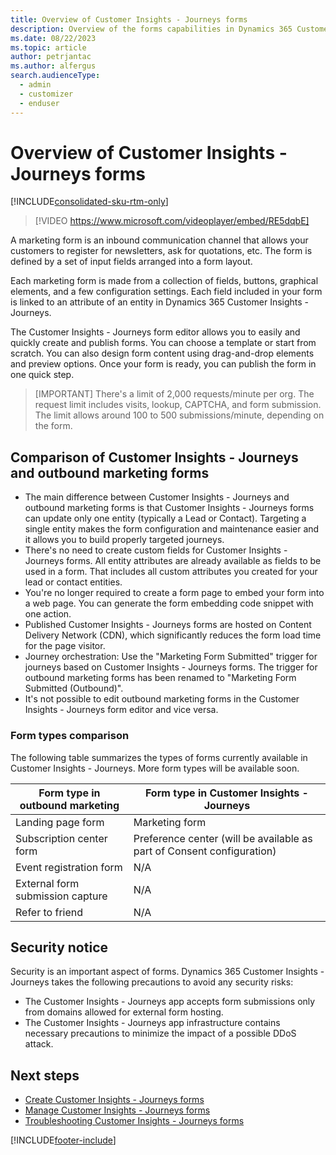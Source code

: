 ```yaml
---
title: Overview of Customer Insights - Journeys forms
description: Overview of the forms capabilities in Dynamics 365 Customer Insights - Journeys. 
ms.date: 08/22/2023
ms.topic: article
author: petrjantac
ms.author: alfergus
search.audienceType: 
  - admin
  - customizer
  - enduser
---
```


# Overview of Customer Insights - Journeys forms

[!INCLUDE[consolidated-sku-rtm-only](../includes/consolidated-sku-rtm-only.md)]

> [!VIDEO https://www.microsoft.com/videoplayer/embed/RE5dqbE]

A marketing form is an inbound communication channel that allows your customers to register for newsletters, ask for quotations, etc. The form is defined by a set of input fields arranged into a form layout.

Each marketing form is made from a collection of fields, buttons, graphical elements, and a few configuration settings. Each field included in your form is linked to an attribute of an entity in Dynamics 365 Customer Insights - Journeys.

The Customer Insights - Journeys form editor allows you to easily and quickly create and publish forms. You can choose a template or start from scratch. You can also design form content using drag-and-drop elements and preview options. Once your form is ready, you can publish the form in one quick step.

> [IMPORTANT]
> There's a limit of 2,000 requests/minute per org. The request limit includes visits, lookup, CAPTCHA, and form submission. The limit allows around 100 to 500 submissions/minute, depending on the form.

## Comparison of Customer Insights - Journeys and outbound marketing forms

- The main difference between Customer Insights - Journeys and outbound marketing forms is that Customer Insights - Journeys forms can update only one entity (typically a Lead or Contact). Targeting a single entity makes the form configuration and maintenance easier and it allows you to build properly targeted journeys.
- There's no need to create custom fields for Customer Insights - Journeys forms. All entity attributes are already available as fields to be used in a form. That includes all custom attributes you created for your lead or contact entities.
- You're no longer required to create a form page to embed your form into a web page. You can generate the form embedding code snippet with one action.
- Published Customer Insights - Journeys forms are hosted on Content Delivery Network (CDN), which significantly reduces the form load time for the page visitor.
- Journey orchestration: Use the "Marketing Form Submitted" trigger for journeys based on Customer Insights - Journeys forms. The trigger for outbound marketing forms has been renamed to "Marketing Form Submitted (Outbound)".
- It's not possible to edit outbound marketing forms in the Customer Insights - Journeys form editor and vice versa.

### Form types comparison

The following table summarizes the types of forms currently available in Customer Insights - Journeys. More form types will be available soon.

| Form type in outbound marketing | Form type in Customer Insights - Journeys |  
|---|---|
| Landing page form  | Marketing form  |
| Subscription center form | Preference center (will be available as part of Consent configuration) |
| Event registration form | N/A |
| External form submission capture | N/A |
| Refer to friend | N/A |

## Security notice

Security is an important aspect of forms. Dynamics 365 Customer Insights - Journeys takes the following precautions to avoid any security risks:

- The Customer Insights - Journeys app accepts form submissions only from domains allowed for external form hosting.
- The Customer Insights - Journeys app infrastructure contains necessary precautions to minimize the impact of a possible DDoS attack.

## Next steps

- [Create Customer Insights - Journeys forms](real-time-marketing-form-create.md)
- [Manage Customer Insights - Journeys forms](real-time-marketing-manage-forms.md)
- [Troubleshooting Customer Insights - Journeys forms](real-time-marketing-troubleshooting-forms.md)

[!INCLUDE[footer-include](../includes/footer-banner.md)]
